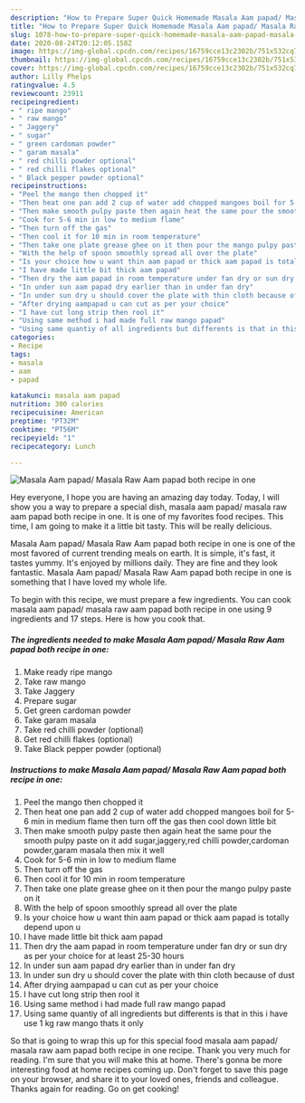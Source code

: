 ```yaml
---
description: "How to Prepare Super Quick Homemade Masala Aam papad/ Masala Raw Aam papad both recipe in one"
title: "How to Prepare Super Quick Homemade Masala Aam papad/ Masala Raw Aam papad both recipe in one"
slug: 1078-how-to-prepare-super-quick-homemade-masala-aam-papad-masala-raw-aam-papad-both-recipe-in-one
date: 2020-08-24T20:12:05.158Z
image: https://img-global.cpcdn.com/recipes/16759cce13c2302b/751x532cq70/masala-aam-papad-masala-raw-aam-papad-both-recipe-in-one-recipe-main-photo.jpg
thumbnail: https://img-global.cpcdn.com/recipes/16759cce13c2302b/751x532cq70/masala-aam-papad-masala-raw-aam-papad-both-recipe-in-one-recipe-main-photo.jpg
cover: https://img-global.cpcdn.com/recipes/16759cce13c2302b/751x532cq70/masala-aam-papad-masala-raw-aam-papad-both-recipe-in-one-recipe-main-photo.jpg
author: Lilly Phelps
ratingvalue: 4.5
reviewcount: 23911
recipeingredient:
- " ripe mango"
- " raw mango"
- " Jaggery"
- " sugar"
- " green cardoman powder"
- " garam masala"
- " red chilli powder optional"
- " red chilli flakes optional"
- " Black pepper powder optional"
recipeinstructions:
- "Peel the mango then chopped it"
- "Then heat one pan add 2 cup of water add chopped mangoes boil for 5-6 min in medium flame then turn off the gas then cool down little bit"
- "Then make smooth pulpy paste then again heat the same pour the smooth pulpy paste on it add sugar,jaggery,red chilli powder,cardoman powder,garam masala then mix it well"
- "Cook for 5-6 min in low to medium flame"
- "Then turn off the gas"
- "Then cool it for 10 min in room temperature"
- "Then take one plate grease ghee on it then pour the mango pulpy paste on it"
- "With the help of spoon smoothly spread all over the plate"
- "Is your choice how u want thin aam papad or thick aam papad is totally depend upon u"
- "I have made little bit thick aam papad"
- "Then dry the aam papad in room temperature under fan dry or sun dry as per your choice for at least 25-30 hours"
- "In under sun aam papad dry earlier than in under fan dry"
- "In under sun dry u should cover the plate with thin cloth because of dust"
- "After drying aampapad u can cut as per your choice"
- "I have cut long strip then rool it"
- "Using same method i had made full raw mango papad"
- "Using same quantiy of all ingredients but differents is that in this i have use 1 kg raw mango thats it only"
categories:
- Recipe
tags:
- masala
- aam
- papad

katakunci: masala aam papad 
nutrition: 300 calories
recipecuisine: American
preptime: "PT32M"
cooktime: "PT56M"
recipeyield: "1"
recipecategory: Lunch

---
```



![Masala Aam papad/ Masala Raw Aam papad both recipe in one](https://img-global.cpcdn.com/recipes/16759cce13c2302b/751x532cq70/masala-aam-papad-masala-raw-aam-papad-both-recipe-in-one-recipe-main-photo.jpg)

Hey everyone, I hope you are having an amazing day today. Today, I will show you a way to prepare a special dish, masala aam papad/ masala raw aam papad both recipe in one. It is one of my favorites food recipes. This time, I am going to make it a little bit tasty. This will be really delicious.



Masala Aam papad/ Masala Raw Aam papad both recipe in one is one of the most favored of current trending meals on earth. It is simple, it's fast, it tastes yummy. It's enjoyed by millions daily. They are fine and they look fantastic. Masala Aam papad/ Masala Raw Aam papad both recipe in one is something that I have loved my whole life.


To begin with this recipe, we must prepare a few ingredients. You can cook masala aam papad/ masala raw aam papad both recipe in one using 9 ingredients and 17 steps. Here is how you cook that.

<!--inarticleads1-->

##### The ingredients needed to make Masala Aam papad/ Masala Raw Aam papad both recipe in one:

1. Make ready  ripe mango
1. Take  raw mango
1. Take  Jaggery
1. Prepare  sugar
1. Get  green cardoman powder
1. Take  garam masala
1. Take  red chilli powder (optional)
1. Get  red chilli flakes (optional)
1. Take  Black pepper powder (optional)




<!--inarticleads2-->

##### Instructions to make Masala Aam papad/ Masala Raw Aam papad both recipe in one:

1. Peel the mango then chopped it
1. Then heat one pan add 2 cup of water add chopped mangoes boil for 5-6 min in medium flame then turn off the gas then cool down little bit
1. Then make smooth pulpy paste then again heat the same pour the smooth pulpy paste on it add sugar,jaggery,red chilli powder,cardoman powder,garam masala then mix it well
1. Cook for 5-6 min in low to medium flame
1. Then turn off the gas
1. Then cool it for 10 min in room temperature
1. Then take one plate grease ghee on it then pour the mango pulpy paste on it
1. With the help of spoon smoothly spread all over the plate
1. Is your choice how u want thin aam papad or thick aam papad is totally depend upon u
1. I have made little bit thick aam papad
1. Then dry the aam papad in room temperature under fan dry or sun dry as per your choice for at least 25-30 hours
1. In under sun aam papad dry earlier than in under fan dry
1. In under sun dry u should cover the plate with thin cloth because of dust
1. After drying aampapad u can cut as per your choice
1. I have cut long strip then rool it
1. Using same method i had made full raw mango papad
1. Using same quantiy of all ingredients but differents is that in this i have use 1 kg raw mango thats it only




So that is going to wrap this up for this special food masala aam papad/ masala raw aam papad both recipe in one recipe. Thank you very much for reading. I'm sure that you will make this at home. There's gonna be more interesting food at home recipes coming up. Don't forget to save this page on your browser, and share it to your loved ones, friends and colleague. Thanks again for reading. Go on get cooking!
